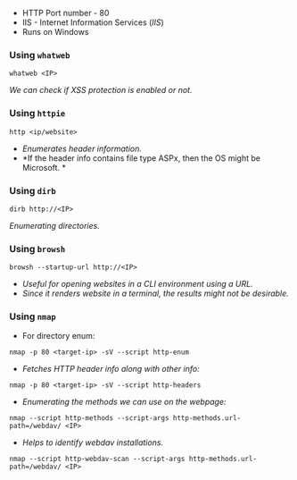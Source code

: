 
- HTTP Port number - 80
- IIS - Internet Information Services (_IIS_)
- Runs on Windows

### Using `whatweb`

```
whatweb <IP>
```

*We can check if XSS protection is enabled or not.*

### Using `httpie`

```
http <ip/website> 
```

- *Enumerates header information.*
- *If the header info contains file type ASPx, then the OS might be Microsoft. *

### Using `dirb`

```
dirb http://<IP>
```

*Enumerating directories.*

### Using `browsh`

```
browsh --startup-url http://<IP>
```

- *Useful for opening websites in a CLI environment using a URL.*
- *Since it renders website in a terminal, the results might not be desirable.*

### Using `nmap`

- For directory enum:
```
nmap -p 80 <target-ip> -sV --script http-enum
```


- *Fetches HTTP header info along with other info:*
```
nmap -p 80 <target-ip> -sV --script http-headers
```


- *Enumerating the methods we can use on the webpage:*
```
nmap --script http-methods --script-args http-methods.url-path=/webdav/ <IP>
```


- *Helps to identify webdav installations.*
```
nmap --script http-webdav-scan --script-args http-methods.url-path=/webdav/ <IP>
```

